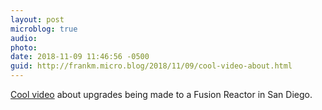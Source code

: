 ```yaml
---
layout: post
microblog: true
audio: 
photo: 
date: 2018-11-09 11:46:56 -0500
guid: http://frankm.micro.blog/2018/11/09/cool-video-about.html
---
```

[Cool video](https://vimeo.com/297142848) about upgrades being made to a Fusion Reactor in San Diego. 
